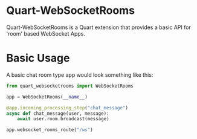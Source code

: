 # Quart-WebSocketRooms
Quart-WebSocketRooms is a Quart extension that provides a basic API for 'room' based WebSocket Apps.

# Basic Usage
A basic chat room type app would look something like this:
```python
from quart_websocketrooms import WebSocketRooms

app = WebSocketRooms(__name__)

@app.incoming_processing_step("chat_message")
async def chat_message(user, message):
    await user.room.broadcast(message)

app.websocket_rooms_route("/ws")

```
